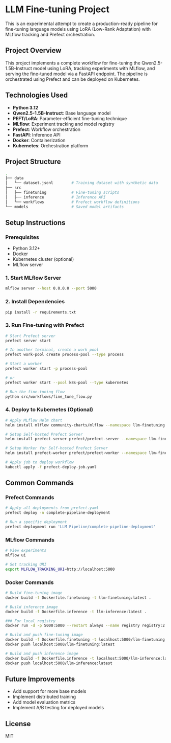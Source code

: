 # LLM Fine-tuning Project

This is an experimental attempt to create a production-ready pipeline for fine-tuning language models using LoRA (Low-Rank Adaptation) with MLflow tracking and Prefect orchestration.

## Project Overview

This project implements a complete workflow for fine-tuning the Qwen2.5-1.5B-Instruct model using LoRA, tracking experiments with MLflow, and serving the fine-tuned model via a FastAPI endpoint. The pipeline is orchestrated using Prefect and can be deployed on Kubernetes.

## Technologies Used

- **Python 3.12**
- **Qwen2.5-1.5B-Instruct**: Base language model
- **PEFT/LoRA**: Parameter-efficient fine-tuning technique
- **MLflow**: Experiment tracking and model registry
- **Prefect**: Workflow orchestration
- **FastAPI**: Inference API
- **Docker**: Containerization
- **Kubernetes**: Orchestration platform

## Project Structure

```bash
.
├── data
│   └── dataset.jsonl        # Training dataset with synthetic data
├── src
│   ├── finetuning           # Fine-tuning scripts
│   ├── inference            # Inference API
│   └── workflows            # Prefect workflow definitions
└── models                   # Saved model artifacts
```

## Setup Instructions

### Prerequisites

- Python 3.12+
- Docker
- Kubernetes cluster (optional)
- MLflow server

### 1. Start MLflow Server

```bash
mlflow server --host 0.0.0.0 --port 5000
```

### 2. Install Dependencies

```bash
pip install -r requirements.txt
```

### 3. Run Fine-tuning with Prefect

```bash
# Start Prefect server
prefect server start

# In another terminal, create a work pool
prefect work-pool create process-pool --type process

# Start a worker
prefect worker start -p process-pool

# or
prefect worker start --pool k8s-pool --type kubernetes

# Run the fine-tuning flow
python src/workflows/fine_tune_flow.py
```

### 4. Deploy to Kubernetes (Optional)

```bash
# Apply MLflow Helm chart
helm install mlflow community-charts/mlflow --namespace llm-finetuning --create-namespace

# Setup Self-hosted Prefect Server
helm install prefect-server prefect/prefect-server --namespace llm-finetuning

# Setup Worker for Self-hosted Prefect Server
helm install prefect-worker prefect/prefect-worker --namespace llm-finetuning -f prefect-worker-values.yaml

# Apply job to deploy workflow
kubectl apply -f prefect-deploy-job.yaml
```

## Common Commands

### Prefect Commands

```bash
# Apply all deployments from prefect.yaml
prefect deploy -n complete-pipeline-deployment

# Run a specific deployment
prefect deployment run 'LLM Pipeline/complete-pipeline-deployment'
```

### MLflow Commands

```bash
# View experiments
mlflow ui

# Set tracking URI
export MLFLOW_TRACKING_URI=http://localhost:5000
```

### Docker Commands

```bash
# Build fine-tuning image
docker build -f Dockerfile.finetuning -t llm-finetuning:latest .

# Build inference image
docker build -f Dockerfile.inference -t llm-inference:latest .

### For local registry
docker run -d -p 5000:5000 --restart always --name registry registry:2

# Build and push fine-tuning image
docker build -f Dockerfile.finetuning -t localhost:5000/llm-finetuning:latest .
docker push localhost:5000/llm-finetuning:latest

# Build and push inference image
docker build -f Dockerfile.inference -t localhost:5000/llm-inference:latest .
docker push localhost:5000/llm-inference:latest
```

## Future Improvements

- Add support for more base models
- Implement distributed training
- Add model evaluation metrics
- Implement A/B testing for deployed models

## License

MIT
